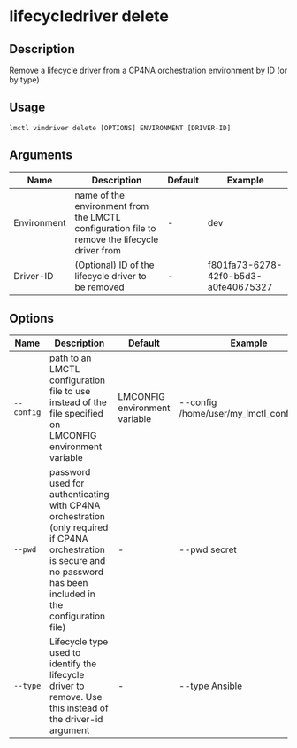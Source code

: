 # lifecycledriver delete

## Description

Remove a lifecycle driver from a CP4NA orchestration environment by ID (or by type)

## Usage

```
lmctl vimdriver delete [OPTIONS] ENVIRONMENT [DRIVER-ID]
```

## Arguments

| Name        | Description                                                                                   | Default | Example                              |
| ----------- | --------------------------------------------------------------------------------------------- | ------- | ------------------------------------ |
| Environment | name of the environment from the LMCTL configuration file to remove the lifecycle driver from | -       | dev                                  |
| Driver-ID   | (Optional) ID of the lifecycle driver to be removed                                           | -       | f801fa73-6278-42f0-b5d3-a0fe40675327 |

## Options

| Name       | Description                                                                                                                          | Default                       | Example                                  |
| ---------- | ------------------------------------------------------------------------------------------------------------------------------------ | ----------------------------- | ---------------------------------------- |
| `--config` | path to an LMCTL configuration file to use instead of the file specified on LMCONFIG environment variable                            | LMCONFIG environment variable | --config /home/user/my_lmctl_config.yaml |
| `--pwd`    | password used for authenticating with CP4NA orchestration (only required if CP4NA orchestration is secure and no password has been included in the configuration file) | -                             | --pwd secret                             |
| `--type`   | Lifecycle type used to identify the lifecycle driver to remove. Use this instead of the driver-id argument                           | -                             | --type Ansible                           |
